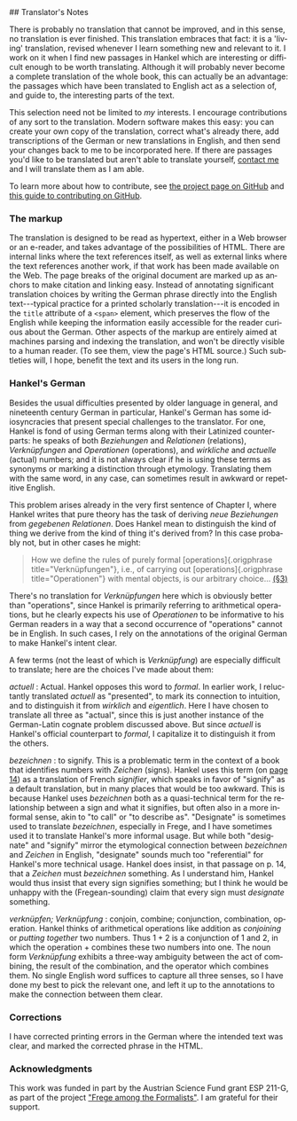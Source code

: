 <section epub:type="foreword" id="Translators-Notes">

<div class="parallel">
<div lang="de"></div>
<div lang="en">
## Translator's Notes

There is probably no translation that cannot be improved, and in this
sense, no translation is ever finished. This translation embraces that
fact: it is a 'living' translation, revised whenever I learn something
new and relevant to it. I work on it when I find new passages in
Hankel which are interesting or difficult enough to be worth
translating. Although it will probably never become a complete
translation of the whole book, this can actually be an advantage: the
passages which have been translated to English act as a selection
of, and guide to, the interesting parts of the text.

This selection need not be limited to *my* interests. I encourage
contributions of any sort to the translation. Modern software makes
this easy: you can create your own copy of the translation, correct
what's already there, add transcriptions of the German or new
translations in English, and then send your changes back to me to be
incorporated here. If there are passages you'd like to
be translated but aren't able to translate yourself,
[contact me](https://recursewithless.net) and I will translate them
as I am able.

To learn more about how to contribute, see
[the project page on GitHub](https://github.com/wyleyr/hankel1867tr) and
[this guide to contributing on GitHub](https://docs.github.com/en/get-started/quickstart/contributing-to-projects).
  
### The markup

The translation is designed to be read as hypertext, either in a Web
browser or an e-reader, and takes advantage of the possibilities of
HTML. There are internal links where the text references itself, as
well as external links where the text references another work, if that
work has been made available on the Web. The page breaks of the
original document are marked up as anchors to make citation and
linking easy. Instead of annotating significant translation choices by
writing the German phrase directly into the English text---typical
practice for a printed scholarly translation---it is encoded in the
`title` attribute of a `<span>` element, which preserves the flow of
the English while keeping the information easily accessible for the
reader curious about the German. Other aspects of the markup are
entirely aimed at machines parsing and indexing the translation, and
won't be directly visible to a human reader. (To see them, view the page's
HTML source.) Such subtleties will, I hope, benefit the text and its
users in the long run.

### Hankel's German

Besides the usual difficulties presented by older language in general,
and nineteenth century German in particular, Hankel's German has some
idiosyncracies that present special challenges to the translator. For
one, Hankel is fond of using German terms along with their Latinized
counterparts: he speaks of both <i>Beziehungen</i> and
<i>Relationen</i> (relations), <i>Verknüpfungen</i> and
<i>Operationen</i> (operations), and <i>wirkliche</i> and
<i>actuelle</i> (actual) numbers; and it is not always clear if he is
using these terms as synonyms or marking a distinction through
etymology. Translating them with the same word, in any case, can
sometimes result in awkward or repetitive English.

This problem arises already in the very first sentence of Chapter I,
where Hankel writes that pure theory has the task of deriving <i>neue
Beziehungen</i> from <i>gegebenen Relationen</i>. Does Hankel mean to
distinguish the kind of thing we derive from the kind of thing it's
derived from? In this case probably not, but in other cases he might:

> How we define the rules of purely formal [operations]{.origphrase title="Verknüpfungen"},
> i.e., of carrying out [operations]{.origphrase title="Operationen"} 
> with mental objects, is our arbitrary choice... [(§3)](#§3)

There's no translation for <i>Verknüpfungen</i> here which is obviously
better than "operations", since Hankel is primarily referring
to arithmetical operations, but he clearly expects his use of
<i>Operationen</i> to be informative to his German readers in a way that a
second occurrence of "operations" cannot be in English. In such cases,
I rely on the annotations of the original German to make Hankel's
intent clear.

A few terms (not the least of which is <i>Verknüpfung</i>) are
especially difficult to translate; here are the choices I've made
about them:

<i lang="de">actuell</i>
: Actual. Hankel opposes this word to <i>formal</i>. In earlier work,
  I reluctantly translated <i>actuell</i> as "presented", to mark its
  connection to intuition, and to distinguish it from <i>wirklich</i>
  and <i>eigentlich</i>. Here I have chosen to translate all three as
  "actual", since this is just another instance of the German-Latin
  cognate problem discussed above. But since <i>actuell</i> is
  Hankel's official counterpart to <i>formal</i>, I capitalize it to
  distinguish it from the others.

<i lang="de">bezeichnen</i>
: to signify. This is a problematic term in the context of a book that
  identifies numbers with <i lang="de">Zeichen</i> (signs). Hankel uses
  this term (on [page 14](#p.14)) as a translation of French
  <i lang="fr">signifier</i>, which speaks in favor of "signify" as a
  default translation, but in many places that would be too awkward.
  This is because Hankel uses <i>bezeichnen</i> both as a
  quasi-technical term for the relationship between a sign and what it
  signifies, but often also in a more informal sense, akin to "to
  call" or "to describe as". "Designate" is sometimes used to
  translate <i>bezeichnen</i>, especially in Frege, and I have
  sometimes used it to translate Hankel's more informal usage. But
  while both "designate" and "signify" mirror the etymological
  connection between <i>bezeichnen</i> and <i>Zeichen</i> in English,
  "designate" sounds much too "referential" for Hankel's more
  technical usage. Hankel does insist, in that passage on p. 14, that
  a <i>Zeichen</i> must <i>bezeichnen</i> something. As I understand
  him, Hankel would thus insist that every sign signifies something;
  but I think he would be unhappy with the (Fregean-sounding) claim
  that every sign must *designate* something.
 
<i lang="de">verknüpfen; Verknüpfung</i>
: conjoin, combine; conjunction, combination, operation. Hankel thinks of
  arithmetical operations like addition as *conjoining* or *putting
  together* two numbers. Thus $1 + 2$ is a conjunction of $1$ and $2$,
  in which the operation $+$ combines these two numbers into one. The
  noun form <i>Verknüpfung</i> exhibits a three-way ambiguity between
  the act of combining, the result of the combination, and the
  operator which combines them. No single English word suffices to
  capture all three senses, so I have done my best to pick the
  relevant one, and left it up to the annotations to make the
  connection between them clear.
  

### Corrections

I have corrected printing errors in the German where the intended text
was clear, and marked the corrected phrase in the HTML.


### Acknowledgments

This work was funded in part by the Austrian Science Fund grant ESP
211-G, as part of the project
["Frege among the Formalists"](https://pf.fwf.ac.at/en/research-in-practice/project-finder/58366).
I am grateful for their support.

</div>
</div>
</section>
